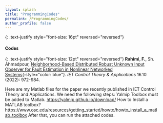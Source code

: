```yaml
---
layout: splash
title: "ProgrammingCodes"
permalink: /ProgrammingCodes/
author_profile: false
---
```


{: .text-justify style="font-size: 16pt" reversed="reversed"}
#### Codes


{: .text-justify style="font-size: 12pt" reversed="reversed"}
**Rahimi, F.**, Sh. Ahmadpour, [Neighborhood-Based Distributed Robust Unknown Input Observer for Fault Estimation in Nonlinear Networked Systems](https://ietresearch.onlinelibrary.wiley.com/doi/full/10.1049/cth2.12278){:style="color: blue"}. *IET Control Theory & Applications* 16.10 (2022): 972-984.

Here are my Matlab files for the paper we recently published in IET Control Theory and Applications. 
We need the following steps:
Yalmip Toolbox must be added to Matlab.
https://yalmip.github.io/download/
How to Install a MATLAB toolbox?
https://www.osc.edu/resources/getting_started/howto/howto_install_a_matlab_toolbox
After that, you can run the attached codes.


